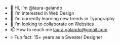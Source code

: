 - 👋 Hi, I’m @laura-galando
- 👀 I’m interested in Web Design
- 🌱 I’m currently learning new trends in Typography
-  💞️ I’m looking to collaborate on Websites
- 📫 How to reach me laura.galando@gmail.com
- ⚡ Fun fact: 15+ years as a Sweater Designer

<!---
laura-galando/laura-galando is a ✨ special ✨ repository because its `README.md` (this file) appears on your GitHub profile.
You can click the Preview link to take a look at your changes.
--->
